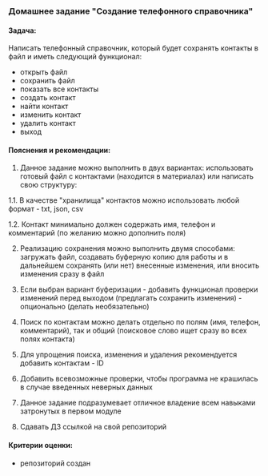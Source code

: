 ### Домашнее задание "Создание телефонного справочника"
#### Задача:
Написать телефонный справочник, который будет сохранять контакты в файл и иметь следующий функционал:
- открыть файл
- сохранить файл
- показать все контакты
- создать контакт
- найти контакт
- изменить контакт
- удалить контакт
- выход
#### Пояснения и рекомендации:
1. Данное задание можно выполнить в двух вариантах: использовать готовый файл с контактами (находится в материалах) или написать свою структуру:

1.1. В качестве "хранилища" контактов можно использовать любой формат - txt, json, csv

1.2. Контакт минимально должен содержать имя, телефон и комментарий (по желанию можно дополнить поля)

2. Реализацию сохранения можно выполнить двумя способами: загружать файл, создавать буферную копию для работы и в дальнейшем сохранять (или нет) внесенные изменения, или вносить изменения сразу в файл

3. Если выбран вариант буферизации - добавить функционал проверки изменений перед выходом (предлагать сохранить изменения) - опционально (делать необязательно)

4. Поиск по контактам можно делать отдельно по полям (имя, телефон, комментарий), так и общий (поисковое слово ищет сразу во всех полях контакта)

5. Для упрощения поиска, изменения и удаления рекомендуется добавить контактам - ID

6. Добавить всевозможные проверки, чтобы программа не крашилась в случае введенных неверных данных

7. Данное задание подразумевает отличное владение всем навыками затронутых в первом модуле

8. Сдавать ДЗ ссылкой на свой репозиторий
#### Критерии оценки:
- репозиторий создан
